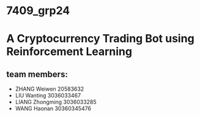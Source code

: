 # 7409_grp24
# A Cryptocurrency Trading Bot using Reinforcement Learning

## team members:
- ZHANG Weiwen 20583632
- LIU Wanting 3036033467
- LIANG Zhongming 3036033285
- WANG Haonan 30360345476
